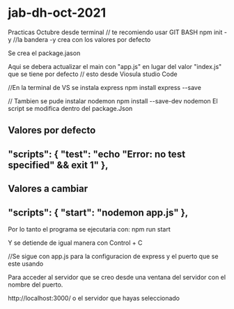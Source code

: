 # jab-dh-oct-2021
Practicas Octubre
desde terminal // te recomiendo usar GIT BASH
npm init -y //la bandera -y crea con los valores por defecto

Se crea el package.jason 

Aqui se debera actualizar el main con "app.js" 
en lugar del valor "index.js" que se tiene por defecto
// esto desde Viosula studio Code

//En la terminal de VS se instala express 
npm install express --save

// Tambien se pude instalar nodemon
npm install --save-dev nodemon
El script se modifica dentro del package.Json

Valores por defecto
---------------------------
  "scripts": {
    "test": "echo \"Error: no test specified\" && exit 1"
  },
--------------------------

Valores a cambiar
--------------------------
  "scripts": {
    "start": "nodemon app.js"
  },
--------------------------

Por lo tanto el programa se ejecutaria con:
npm run start

Y se detiende de igual manera con Control + C


//Se sigue con app.js para la configuracion de express y el puerto que se este usando

Para acceder al servidor que se creo desde una ventana del servidor con el nombre del puerto.

http://localhost:3000/ o el servidor que hayas seleccionado


